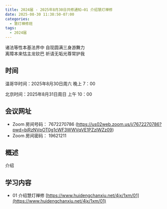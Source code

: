 ```yaml
---
title: 2024届 - 2025年8月30日共修通知—01 介绍慧灯禅修
date: 2025-08-30 11:38:50-07:00
categories:
  - 慧灯禅修班
tags:
  - 2024届
---
```

诸法等性本基法界中 自现圆满三身游舞力\
离障本来怙主龙钦巴 祈请无垢光尊常护我

## 时间

温哥华时间：2025年8月30日周六   晚上 7：00  

北京时间：2025年8月31日周日  上午 10：00

## 会议网址

* Zoom 房间号码： 7672270786 (<https://us02web.zoom.us/j/7672270786?pwd=bjRzNVpOT0g1cWF3WWVqVE1PZzlWZz09>) 
* Zoom 房间密码： 19621211

## 概述
介绍


## 学习内容

* 01 介绍慧灯禅修 [](https://www.huidengchanxiu.net/4jx/1xm/01)[](https://www.huidengchanxiu.net/4jx/1xm/01)[https://www.huidengchanxiu.net/4jx/1xm/01](https://www.huidengchanxiu.net/4jx/1xm/01)